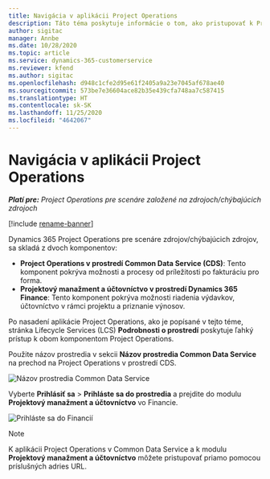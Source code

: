 ```yaml
---
title: Navigácia v aplikácii Project Operations
description: Táto téma poskytuje informácie o tom, ako pristupovať k Project Operations z Lifecycle Services.
author: sigitac
manager: Annbe
ms.date: 10/28/2020
ms.topic: article
ms.service: dynamics-365-customerservice
ms.reviewer: kfend
ms.author: sigitac
ms.openlocfilehash: d948c1cfe2d95e61f2405a9a23e7045af678ae40
ms.sourcegitcommit: 573be7e36604ace82b35e439cfa748aa7c587415
ms.translationtype: HT
ms.contentlocale: sk-SK
ms.lasthandoff: 11/25/2020
ms.locfileid: "4642067"
---
```

# <a name="navigate-project-operations"></a>Navigácia v aplikácii Project Operations

_**Platí pre:** Project Operations pre scenáre založené na zdrojoch/chýbajúcich zdrojoch_

[!include [rename-banner](~/includes/cc-data-platform-banner.md)]

Dynamics 365 Project Operations pre scenáre zdrojov/chýbajúcich zdrojov, sa skladá z dvoch komponentov: 

 - **Project Operations v prostredí Common Data Service (CDS)**: Tento komponent pokrýva možnosti a procesy od príležitosti po fakturáciu pro forma. 
 - **Projektový manažment a účtovníctvo v prostredí Dynamics 365 Finance**: Tento komponent pokrýva možnosti riadenia výdavkov, účtovníctvo v rámci projektu a priznanie výnosov. 

Po nasadení aplikácie Project Operations, ako je popísané v tejto téme, stránka Lifecycle Services (LCS) **Podrobnosti o prostredí** poskytuje ľahký prístup k obom komponentom Project Operations.  

Použite názov prostredia v sekcii **Názov prostredia Common Data Service** na prechod na Project Operations v prostredí CDS. 

  ![Názov prostredia Common Data Service](./media/environment-name.PNG)

Vyberte **Prihlásiť sa** > **Prihláste sa do prostredia** a prejdite do modulu **Projektový manažment a účtovníctvo** vo Financie.  

   ![Prihláste sa do Financií](./media/environment-login.PNG)

> [!NOTE]
> K aplikácii Project Operations v Common Data Service a k modulu **Projektový manažment a účtovníctvo** môžete pristupovať priamo pomocou príslušných adries URL. 
